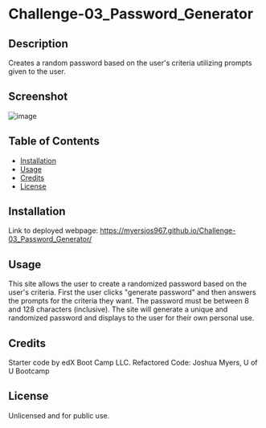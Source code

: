 # Challenge-03_Password_Generator

## Description
Creates a random password based on the user's criteria utilizing prompts given to the user.

## Screenshot
![image](https://user-images.githubusercontent.com/122832005/223554295-fd959782-f551-4546-b2ab-814327e1325b.png)


## Table of Contents
- [Installation](#installation)
- [Usage](#usage)
- [Credits](#credits)
- [License](#license)

## Installation
Link to deployed webpage: https://myersjos967.github.io/Challenge-03_Password_Generator/

## Usage
This site allows the user to create a randomized password based on the user's criteria.
First the user clicks "generate password" and then answers the prompts for the criteria they want.
The password must be between 8 and 128 characters (inclusive).
The site will generate a unique and randomized password and displays to the user for their own personal use.

## Credits
Starter code by edX Boot Camp LLC.
Refactored Code: Joshua Myers, U of U Bootcamp

## License
Unlicensed and for public use.
